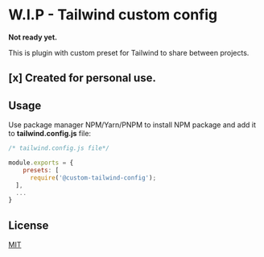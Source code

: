 # W.I.P -  Tailwind custom config

**Not ready yet.**

This is plugin with custom preset for Tailwind to share between projects.

## [x] Created for personal use.

## Usage

Use package manager NPM/Yarn/PNPM to install NPM package and add it to **tailwind.config.js** file:

```js
/* tailwind.config.js file*/

module.exports = {
    presets: [
      require('@custom-tailwind-config');
  ],
  ...
}
```

## License
[MIT](https://choosealicense.com/licenses/mit/)